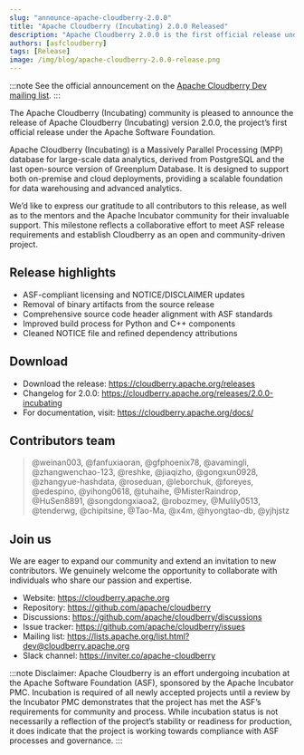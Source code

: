 ```yaml
---
slug: "announce-apache-cloudberry-2.0.0"
title: "Apache Cloudberry (Incubating) 2.0.0 Released"
description: "Apache Cloudberry 2.0.0 is the first official release under the Apache Software Foundation."
authors: [asfcloudberry]
tags: [Release]
image: /img/blog/apache-cloudberry-2.0.0-release.png
---
```


:::note
See the official announcement on the [Apache Cloudberry Dev mailing list](https://lists.apache.org/thread/8vpsybdqzhhk31vd8gfow38f14z7y40m).
:::

The Apache Cloudberry (Incubating) community is pleased to announce the release of Apache Cloudberry (Incubating) version 2.0.0, the project’s first official release under the Apache Software Foundation.

Apache Cloudberry (Incubating) is a Massively Parallel Processing (MPP) database for large-scale data analytics, derived from PostgreSQL and the last open-source version of Greenplum Database. It is designed to support both on-premise and cloud deployments, providing a scalable foundation for data warehousing and advanced analytics.

We’d like to express our gratitude to all contributors to this release, as well as to the mentors and the Apache Incubator community for their invaluable support. This milestone reflects a collaborative effort to meet ASF release requirements and establish Cloudberry as an open and community-driven project.

## Release highlights

- ASF-compliant licensing and NOTICE/DISCLAIMER updates
- Removal of binary artifacts from the source release
- Comprehensive source code header alignment with ASF standards
- Improved build process for Python and C++ components
- Cleaned NOTICE file and refined dependency attributions

## Download

- Download the release: https://cloudberry.apache.org/releases
- Changelog for 2.0.0: https://cloudberry.apache.org/releases/2.0.0-incubating
- For documentation, visit: https://cloudberry.apache.org/docs/

## Contributors team

> @weinan003, @fanfuxiaoran, @gfphoenix78, @avamingli, @zhangwenchao-123, @reshke, @jiaqizho, @gongxun0928, @zhangyue-hashdata, @roseduan, @leborchuk, @foreyes, @edespino, @yihong0618, @tuhaihe, @MisterRaindrop, @HuSen8891, @songdongxiaoa2, @robozmey, @Mulily0513, @tenderwg, @chipitsine, @Tao-Ma, @x4m, @hyongtao-db, @yjhjstz

## Join us

We are eager to expand our community and extend an invitation to new contributors. We genuinely welcome the opportunity to collaborate with individuals who share our passion and expertise.

- Website: https://cloudberry.apache.org
- Repository: https://github.com/apache/cloudberry
- Discussions: https://github.com/apache/cloudberry/discussions
- Issue tracker: https://github.com/apache/cloudberry/issues
- Mailing list: https://lists.apache.org/list.html?dev@cloudberry.apache.org
- Slack channel: https://inviter.co/apache-cloudberry


:::note
Disclaimer:
Apache Cloudberry is an effort undergoing incubation at the Apache Software Foundation (ASF), sponsored by the Apache Incubator PMC. Incubation is required of all newly accepted projects until a review by the Incubator PMC demonstrates that the project has met the ASF’s requirements for community and process. While incubation status is not necessarily a reflection of the project’s stability or readiness for production, it does indicate that the project is working towards compliance with ASF processes and governance.
:::
